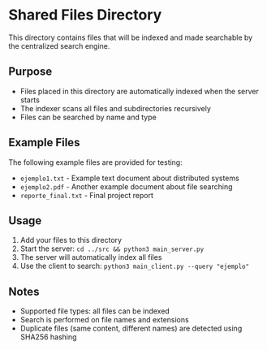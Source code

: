 # Shared Files Directory

This directory contains files that will be indexed and made searchable by the centralized search engine.

## Purpose

- Files placed in this directory are automatically indexed when the server starts
- The indexer scans all files and subdirectories recursively
- Files can be searched by name and type

## Example Files

The following example files are provided for testing:
- `ejemplo1.txt` - Example text document about distributed systems
- `ejemplo2.pdf` - Another example document about file searching
- `reporte_final.txt` - Final project report

## Usage

1. Add your files to this directory
2. Start the server: `cd ../src && python3 main_server.py`
3. The server will automatically index all files
4. Use the client to search: `python3 main_client.py --query "ejemplo"`

## Notes

- Supported file types: all files can be indexed
- Search is performed on file names and extensions
- Duplicate files (same content, different names) are detected using SHA256 hashing

